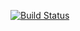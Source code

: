 [![Build Status](https://travis-ci.org/OpenClassrooms/CacheBundle.svg?branch=master)](https://travis-ci.org/OpenClassrooms/CacheBundle)
